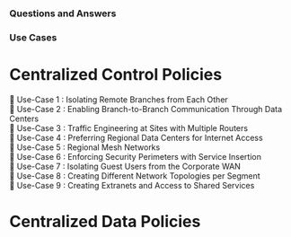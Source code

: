 ### Questions and Answers

### Use Cases 

# Centralized Control Policies 

🔘 Use-Case 1 :  Isolating Remote Branches from Each Other  
🔘 Use-Case 2 :  Enabling Branch-to-Branch Communication Through Data Centers  
🔘 Use-Case 3 :  Traffic Engineering at Sites with Multiple Routers  
🔘 Use-Case 4 :  Preferring Regional Data Centers for Internet Access  
🔘 Use-Case 5 :  Regional Mesh Networks  
🔘 Use-Case 6 :  Enforcing Security Perimeters with Service Insertion  
🔘 Use-Case 7 :  Isolating Guest Users from the Corporate WAN  
🔘 Use-Case 8 :  Creating Different Network Topologies per Segment  
🔘 Use-Case 9 :  Creating Extranets and Access to Shared Services  





# Centralized Data Policies 


